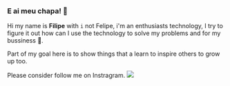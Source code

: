 ### E ai meu chapa! 👋

Hi my name is **Filipe** with `i` not Felipe, i'm an enthusiasts technology, I try to figure it out how can I use the technology to solve my problems and for my bussiness :office:. 

Part of my goal here is to show things that a learn to inspire others to grow up too. 

Please consider follow me on Instragram.
[<img src = "https://img.shields.io/badge/instagram-%23E4405F.svg?&style=for-the-badge&logo=instagram&logoColor=white">](https://www.instagram.com/ofilipebezerra/)
